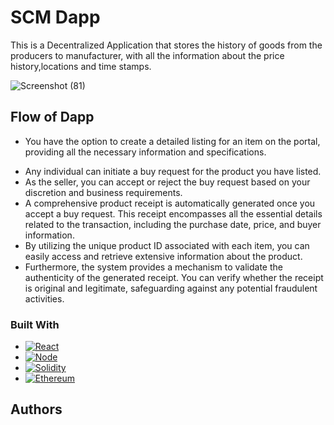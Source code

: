 
# SCM Dapp

This is a Decentralized Application that stores the history of goods from the producers to manufacturer, with all the information about the price history,locations and time stamps.

 ![Screenshot (81)](https://github.com/NRS08/supply-chain-management/assets/102033829/0fd7bdb3-7904-4ace-b49e-35737ac8ed7e)


## Flow of Dapp


* You have the option to create a detailed listing for an item on the portal, providing all the necessary information and specifications.
- Any individual can initiate a buy request for the product you have listed.
- As the seller, you can accept or reject the buy request based on your discretion and business requirements.
- A comprehensive product receipt is automatically generated once you accept a buy request. This receipt encompasses all the essential details related to the transaction, including the purchase date, price, and buyer information.
- By utilizing the unique product ID associated with each item, you can easily access and retrieve extensive information about the product.
- Furthermore, the system provides a mechanism to validate the authenticity of the generated receipt. You can verify whether the receipt is original and legitimate, safeguarding against any potential fraudulent activities.


### Built With

* [![React][React.js]][React-url]
* [![Node][Node.js]][Node-url]
* [![Solidity][solidity]][solidity-url]
* [![Ethereum][ethereum]][ethereum-url]

[React.js]: https://img.shields.io/badge/React-20232A?style=for-the-badge&logo=react&logoColor=61DAFB
[React-url]: https://reactjs.org/
[Node.js]: https://img.shields.io/badge/node-20232A?style=for-the-badge&logo=node.js&logoColor=339933
[Node-url]: https://nodejs.org/en
[express.js]: https://img.shields.io/badge/express-20232A?style=for-the-badge&logo=express&logoColor=ffffff
[express-url]: https://expressjs.com/
[mongoDB]: https://img.shields.io/badge/mongoDB-20232A?style=for-the-badge&logo=mongoDB&logoColor=47A248
[mongo-url]: https://www.mongodb.com/
[solidity]: https://img.shields.io/badge/solidity-20232A?style=for-the-badge&logo=solidity&logoColor=ffffff
[solidity-url]: https://docs.soliditylang.org/en/v0.8.20/
[ethereum]: https://img.shields.io/badge/etherjs-20232A?style=for-the-badge&logo=ethereum&logoColor=ffffff
[ethereum-url]: https://docs.ethers.org/v5/
## Authors


  

